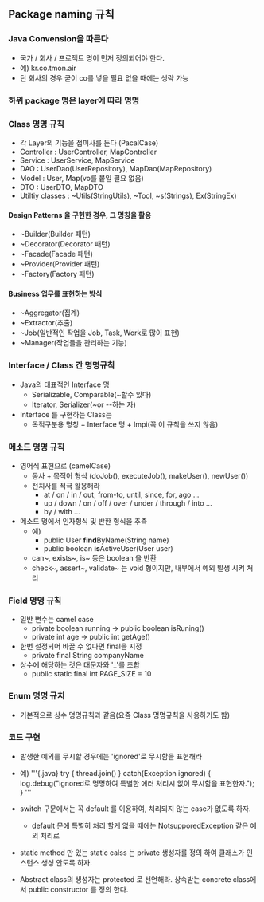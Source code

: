 ## Package naming 규칙
### Java Convension을 따른다
* 국가 / 회사 / 프로젝트 명이 먼저 정의되어야 한다.
* 예) kr.co.tmon.air
* 단 회사의 경우 굳이 co를 넣을 필요 없을 때에는  생략 가능

### 하위 package 명은 layer에 따라 명명

### Class 명명 규칙
* 각 Layer의 기능을 접미사를 둔다 (PacalCase)
* Controller : UserController, MapController
* Service : UserService, MapService
* DAO : UserDao(UserRepository), MapDao(MapRepository)
* Model : User, Map(vo를 붙일 필요 없음)
* DTO : UserDTO, MapDTO
* Utiltiy classes : ~Utils(StringUtils), ~Tool, ~s(Strings), Ex(StringEx)

#### Design Patterns 을 구현한 경우, 그 명칭을 활용
* ~Builder(Builder 패턴)
* ~Decorator(Decorator 패턴)
* ~Facade(Facade 패턴)
* ~Provider(Provider 패턴)
* ~Factory(Factory 패턴)

#### Business 업무를 표현하는 방식
* ~Aggregator(집계)
* ~Extractor(추출)
* ~Job(일반적인 작업을 Job, Task, Work로 많이 표현)
* ~Manager(작업들을 관리하는 기능)

### Interface / Class 간 명명규칙
* Java의 대표적인 Interface 명
  *  Serializable, Comparable(~할수 있다)
  *  Iterator, Serializer(~or --하는 자)
* Interface 를 구현하는 Class는
  * 목적구분용 명칭 + Interface 명 + Impi(꼭 이 규칙을 쓰지 않음)

### 메소드 명명 규칙
* 영어식 표현으로 (camelCase)
  * 동사 + 목적어 형식 (doJob(), executeJob(), makeUser(), newUser())
  * 전치사를 적극 활용해라
    * at / on / in / out, from-to, until, since, for, ago ...
    * up / down / on / off / over / under / through / into ...
    * by / with ...
* 메소드 명에서 인자형식 및 반환 형식을 추측
  * 예)
    * public User **find**ByName(String name)
    * public boolean **is**ActiveUser(User user)
  * can~, exists~, is~ 등은 boolean 을 반환
  * check~, assert~, validate~ 는 void 형이지만, 내부에서 예외 발생 시켜 처리

### Field 명명 규칙
* 일반 변수는 camel case
  * private boolean running -> public boolean isRuning()
  * private int age -> public int getAge()
* 한번 설정되어 바꿀 수 없다면 final을 지정
  * private final String companyName
* 상수에 해당하는 것은 대문자와 '_'를 조합
  * public static final int PAGE_SIZE = 10

### Enum 명명 규치
* 기본적으로 상수 명명규칙과 같음(요즘 Class 명명규칙을 사용하기도 함)

### 코드 구현
* 발생한 예외를 무시할 경우에는 'ignored'로 무시함을 표현해라
* 예)
  '''{.java}
  try {
    thread.join()
  } catch(Exception ignored) {
      log.debug("ignored로 명명하여 특별한 에러 처리시 없이 무시함을 표현한자.");
  }
  '''

* switch 구문에서는 꼭 default 를 이용하여, 처리되지 않는 case가 없도록 하자.
  * default 문에 특별히 처리 할게 없을 때에는 NotsupporedException 같은 예외 처리로
* static method 만 있는 static calss 는 private 생성자를 정의 하여 클래스가 인스턴스 생성 안도록 하자.
* Abstract class의 생성자는 protected 로 선언해라. 상속받는 concrete class에서 public constructor 를 정의 한다.


